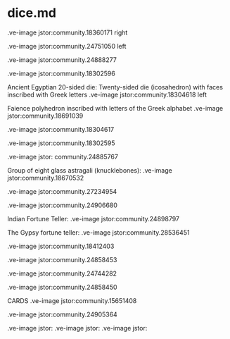 # dice.md


.ve-image jstor:community.18360171 right



.ve-image jstor:community.24751050 left

.ve-image jstor:community.24888277





.ve-image jstor:community.18302596


Ancient Egyptian 20-sided die:
Twenty-sided die (icosahedron) with faces inscribed with Greek letters
.ve-image jstor:community.18304618 left





Faience polyhedron inscribed with letters of the Greek alphabet
.ve-image jstor:community.18691039


.ve-image jstor:community.18304617


.ve-image jstor:community.18302595


.ve-image jstor: community.24885767

Group of eight glass astragali (knucklebones):
.ve-image jstor:community.18670532


.ve-image jstor:community.27234954


.ve-image jstor:community.24906680

Indian Fortune Teller: 
.ve-image jstor:community.24898797

The Gypsy fortune teller: 
.ve-image jstor:community.28536451


.ve-image jstor:community.18412403

.ve-image jstor:community.24858453

.ve-image jstor:community.24744282


.ve-image jstor:community.24858450

CARDS
.ve-image jstor:community.15651408

.ve-image jstor:community.24905364

.ve-image jstor:
.ve-image jstor:
.ve-image jstor: